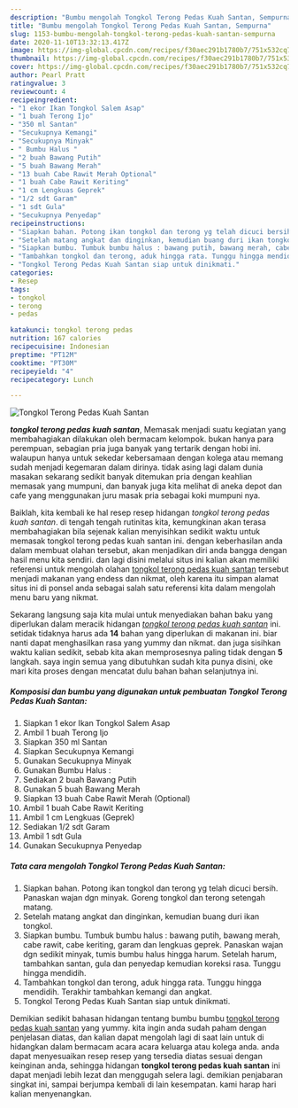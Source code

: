 ```yaml
---
description: "Bumbu mengolah Tongkol Terong Pedas Kuah Santan, Sempurna"
title: "Bumbu mengolah Tongkol Terong Pedas Kuah Santan, Sempurna"
slug: 1153-bumbu-mengolah-tongkol-terong-pedas-kuah-santan-sempurna
date: 2020-11-10T13:32:13.417Z
image: https://img-global.cpcdn.com/recipes/f30aec291b1780b7/751x532cq70/tongkol-terong-pedas-kuah-santan-foto-resep-utama.jpg
thumbnail: https://img-global.cpcdn.com/recipes/f30aec291b1780b7/751x532cq70/tongkol-terong-pedas-kuah-santan-foto-resep-utama.jpg
cover: https://img-global.cpcdn.com/recipes/f30aec291b1780b7/751x532cq70/tongkol-terong-pedas-kuah-santan-foto-resep-utama.jpg
author: Pearl Pratt
ratingvalue: 3
reviewcount: 4
recipeingredient:
- "1 ekor Ikan Tongkol Salem Asap"
- "1 buah Terong Ijo"
- "350 ml Santan"
- "Secukupnya Kemangi"
- "Secukupnya Minyak"
- " Bumbu Halus "
- "2 buah Bawang Putih"
- "5 buah Bawang Merah"
- "13 buah Cabe Rawit Merah Optional"
- "1 buah Cabe Rawit Keriting"
- "1 cm Lengkuas Geprek"
- "1/2 sdt Garam"
- "1 sdt Gula"
- "Secukupnya Penyedap"
recipeinstructions:
- "Siapkan bahan. Potong ikan tongkol dan terong yg telah dicuci bersih. Panaskan wajan dgn minyak. Goreng tongkol dan terong setengah matang."
- "Setelah matang angkat dan dinginkan, kemudian buang duri ikan tongkol."
- "Siapkan bumbu. Tumbuk bumbu halus : bawang putih, bawang merah, cabe rawit, cabe keriting, garam dan lengkuas geprek. Panaskan wajan dgn sedikit minyak, tumis bumbu halus hingga harum. Setelah harum, tambahkan santan, gula dan penyedap kemudian koreksi rasa. Tunggu hingga mendidih."
- "Tambahkan tongkol dan terong, aduk hingga rata. Tunggu hingga mendidih. Terakhir tambahkan kemangi dan angkat."
- "Tongkol Terong Pedas Kuah Santan siap untuk dinikmati."
categories:
- Resep
tags:
- tongkol
- terong
- pedas

katakunci: tongkol terong pedas 
nutrition: 167 calories
recipecuisine: Indonesian
preptime: "PT12M"
cooktime: "PT30M"
recipeyield: "4"
recipecategory: Lunch

---
```



![Tongkol Terong Pedas Kuah Santan](https://img-global.cpcdn.com/recipes/f30aec291b1780b7/751x532cq70/tongkol-terong-pedas-kuah-santan-foto-resep-utama.jpg)

<b><i>tongkol terong pedas kuah santan</i></b>, Memasak menjadi suatu kegiatan yang membahagiakan dilakukan oleh bermacam kelompok. bukan hanya para perempuan, sebagian pria juga banyak yang tertarik dengan hobi ini. walaupun hanya untuk sekedar kebersamaan dengan kolega atau memang sudah menjadi kegemaran dalam dirinya. tidak asing lagi dalam dunia masakan sekarang sedikit banyak ditemukan pria dengan keahlian memasak yang mumpuni, dan banyak juga kita melihat di aneka depot dan cafe yang menggunakan juru masak pria sebagai koki mumpuni nya.



Baiklah, kita kembali ke hal resep resep hidangan <i>tongkol terong pedas kuah santan</i>. di tengah tengah rutinitas kita, kemungkinan akan terasa membahagiakan bila sejenak kalian menyisihkan sedikit waktu untuk memasak tongkol terong pedas kuah santan ini. dengan keberhasilan anda dalam membuat olahan tersebut, akan menjadikan diri anda bangga dengan hasil menu kita sendiri. dan lagi disini melalui situs ini kalian akan memiliki referensi untuk mengolah olahan <u>tongkol terong pedas kuah santan</u> tersebut menjadi makanan yang endess dan nikmat, oleh karena itu simpan alamat situs ini di ponsel anda sebagai salah satu referensi kita dalam mengolah menu baru yang nikmat.


Sekarang langsung saja kita mulai untuk menyediakan bahan baku yang diperlukan dalam meracik hidangan <u><i>tongkol terong pedas kuah santan</i></u> ini. setidak tidaknya harus ada <b>14</b> bahan yang diperlukan di makanan ini. biar nanti dapat menghasilkan rasa yang yummy dan nikmat. dan juga sisihkan waktu kalian sedikit, sebab kita akan memprosesnya paling tidak dengan <b>5</b> langkah. saya ingin semua yang dibutuhkan sudah kita punya disini, oke mari kita proses dengan mencatat dulu bahan bahan selanjutnya ini.

<!--inarticleads1-->

##### Komposisi dan bumbu yang digunakan untuk pembuatan Tongkol Terong Pedas Kuah Santan:

1. Siapkan 1 ekor Ikan Tongkol Salem Asap
1. Ambil 1 buah Terong Ijo
1. Siapkan 350 ml Santan
1. Siapkan Secukupnya Kemangi
1. Gunakan Secukupnya Minyak
1. Gunakan  Bumbu Halus :
1. Sediakan 2 buah Bawang Putih
1. Gunakan 5 buah Bawang Merah
1. Siapkan 13 buah Cabe Rawit Merah (Optional)
1. Ambil 1 buah Cabe Rawit Keriting
1. Ambil 1 cm Lengkuas (Geprek)
1. Sediakan 1/2 sdt Garam
1. Ambil 1 sdt Gula
1. Gunakan Secukupnya Penyedap




<!--inarticleads2-->

##### Tata cara mengolah Tongkol Terong Pedas Kuah Santan:

1. Siapkan bahan. Potong ikan tongkol dan terong yg telah dicuci bersih. Panaskan wajan dgn minyak. Goreng tongkol dan terong setengah matang.
1. Setelah matang angkat dan dinginkan, kemudian buang duri ikan tongkol.
1. Siapkan bumbu. Tumbuk bumbu halus : bawang putih, bawang merah, cabe rawit, cabe keriting, garam dan lengkuas geprek. Panaskan wajan dgn sedikit minyak, tumis bumbu halus hingga harum. Setelah harum, tambahkan santan, gula dan penyedap kemudian koreksi rasa. Tunggu hingga mendidih.
1. Tambahkan tongkol dan terong, aduk hingga rata. Tunggu hingga mendidih. Terakhir tambahkan kemangi dan angkat.
1. Tongkol Terong Pedas Kuah Santan siap untuk dinikmati.




Demikian sedikit bahasan hidangan tentang bumbu bumbu <u>tongkol terong pedas kuah santan</u> yang yummy. kita ingin anda sudah paham dengan penjelasan diatas, dan kalian dapat mengolah lagi di saat lain untuk di hidangkan dalam bermacam acara acara keluarga atau kolega anda. anda dapat menyesuaikan resep resep yang tersedia diatas sesuai dengan keinginan anda, sehingga hidangan <b>tongkol terong pedas kuah santan</b> ini dapat menjadi lebih lezat dan menggugah selera lagi. demikian penjabaran singkat ini, sampai berjumpa kembali di lain kesempatan. kami harap hari kalian menyenangkan.

